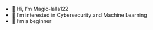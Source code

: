 - 👋 Hi, I’m Magic-lalla122
- 👀 I’m interested in Cybersecurity and Machine Learning 
- 🌱 I’m a beginner 


<!---
magic-lalla122/magic-lalla122 is a ✨ special ✨ repository because its `README.md` (this file) appears on your GitHub profile.
You can click the Preview link to take a look at your changes.
--->
